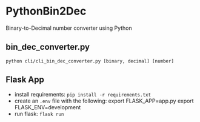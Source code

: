 # PythonBin2Dec
Binary-to-Decimal number converter using Python

## bin_dec_converter.py
`python cli/cli_bin_dec_converter.py [binary, decimal] [number]`

## Flask App
 - install requirements: `pip install -r requirements.txt`
 - create an `.env` file with the following: 
    export FLASK_APP=app.py
    export FLASK_ENV=development
- run flask: `flask run`
